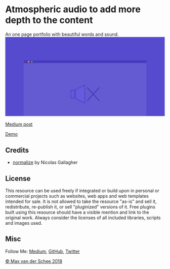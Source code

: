 # Atmospheric audio to add more depth to the content

An one page portfolio with beautiful words and sound.
![](preview.png)

[Medium post](https://medium.com/@maxvanderschee/the-muted-web-and-how-to-fix-it-5bdb65362e36)

[Demo](https://demo.dev-attic.com/audio-atmosphere/atmosphere.html)

## Credits

- [normalize](github.com/necolas/normalize.css) by Nicolas Gallagher

## License
This resource can be used freely if integrated or build upon in personal or commercial projects such as websites, web apps and web templates intended for sale. It is not allowed to take the resource "as-is" and sell it, redistribute, re-publish it, or sell "pluginized" versions of it. Free plugins built using this resource should have a visible mention and link to the original work. Always consider the licenses of all included libraries, scripts and images used.

## Misc

Follow Me: [Medium](https://medium.com/@maxvanderschee), [GitHub](https://github.com/mvdschee), [Twitter](https://twitter.com/maxvanderschee)

[© Max van der Schee 2018](https://maxvanderschee.nl)